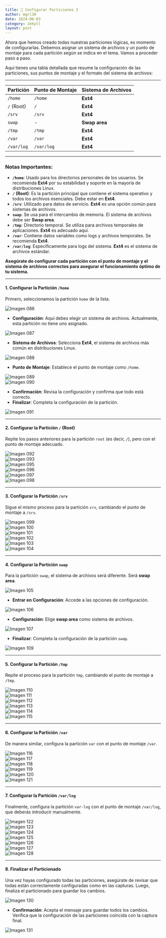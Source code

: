 ```yaml
---
title: 📂 Configurar Particiones 2
author: mgrl39
date: 2024-06-03
category: Jekyll
layout: post
---
```


Ahora que hemos creado todas nuestras particiones lógicas, es momento de configurarlas. Debemos asignar un sistema de archivos y un punto de montaje para cada partición según se indica en el tema. Vamos a proceder paso a paso.

Aquí tienes una tabla detallada que resume la configuración de las particiones, sus puntos de montaje y el formato del sistema de archivos:

---

| **Partición**  | **Punto de Montaje** | **Sistema de Archivos** |
|----------------|-----------------------|--------------------------|
| `/home`        | `/home`               | **Ext4**                 |
| `/` (Root)     | `/`                   | **Ext4**                 |
| `/srv`         | `/srv`                | **Ext4**                 |
| `swap`         | -                     | **Swap area**            |
| `/tmp`         | `/tmp`                | **Ext4**                 |
| `/var`         | `/var`                | **Ext4**                 |
| `/var/log`     | `/var/log`            | **Ext4**                 |

---

### Notas Importantes:

- **`/home`**: Usado para los directorios personales de los usuarios. Se recomienda **Ext4** por su estabilidad y soporte en la mayoría de distribuciones Linux.
- **`/` (Root)**: Es la partición principal que contiene el sistema operativo y todos los archivos esenciales. Debe estar en **Ext4**.
- **`/srv`**: Utilizado para datos de servicio. **Ext4** es una opción común para sistemas de archivos.
- **`swap`**: Se usa para el intercambio de memoria. El sistema de archivos debe ser **Swap area**.
- **`/tmp`**: Directorio temporal. Se utiliza para archivos temporales de aplicaciones. **Ext4** es adecuado aquí.
- **`/var`**: Contiene datos variables como logs y archivos temporales. Se recomienda **Ext4**.
- **`/var/log`**: Específicamente para logs del sistema. **Ext4** es el sistema de archivos estándar.

__Asegúrate de configurar cada partición con el punto de montaje y el sistema de archivos correctos para asegurar el funcionamiento óptimo de tu sistema.__

---

#### 1. **Configurar la Partición `/home`**

Primero, seleccionamos la partición `home` de la lista.

![Imagen 086](https://raw.githubusercontent.com/mgrl39/Born2BeRoot/main/steps/b2br_img_086.png)  

- **Configuración**: Aquí debes elegir un sistema de archivos. Actualmente, esta partición no tiene uno asignado.

![Imagen 087](https://raw.githubusercontent.com/mgrl39/Born2BeRoot/main/steps/b2br_img_087.png)  

- **Sistema de Archivos**: Selecciona **Ext4**, el sistema de archivos más común en distribuciones Linux.

![Imagen 088](https://raw.githubusercontent.com/mgrl39/Born2BeRoot/main/steps/b2br_img_088.png)  

- **Punto de Montaje**: Establece el punto de montaje como `/home`.

![Imagen 089](https://raw.githubusercontent.com/mgrl39/Born2BeRoot/main/steps/b2br_img_089.png)  
![Imagen 090](https://raw.githubusercontent.com/mgrl39/Born2BeRoot/main/steps/b2br_img_090.png)  

- **Confirmación**: Revisa la configuración y confirma que todo está correcto.
- **Finalizar**: Completa la configuración de la partición.

![Imagen 091](https://raw.githubusercontent.com/mgrl39/Born2BeRoot/main/steps/b2br_img_091.png)  

---

#### 2. **Configurar la Partición `/` (Root)**

Repite los pasos anteriores para la partición `root` (es decir, `/`), pero con el punto de montaje adecuado.

![Imagen 092](https://raw.githubusercontent.com/mgrl39/Born2BeRoot/main/steps/b2br_img_092.png)  
![Imagen 093](https://raw.githubusercontent.com/mgrl39/Born2BeRoot/main/steps/b2br_img_093.png)  
![Imagen 095](https://raw.githubusercontent.com/mgrl39/Born2BeRoot/main/steps/b2br_img_095.png)  
![Imagen 096](https://raw.githubusercontent.com/mgrl39/Born2BeRoot/main/steps/b2br_img_096.png)  
![Imagen 097](https://raw.githubusercontent.com/mgrl39/Born2BeRoot/main/steps/b2br_img_097.png)  
![Imagen 098](https://raw.githubusercontent.com/mgrl39/Born2BeRoot/main/steps/b2br_img_098.png)  

---

#### 3. **Configurar la Partición `/srv`**

Sigue el mismo proceso para la partición `srv`, cambiando el punto de montaje a `/srv`.

![Imagen 099](https://raw.githubusercontent.com/mgrl39/Born2BeRoot/main/steps/b2br_img_099.png)  
![Imagen 100](https://raw.githubusercontent.com/mgrl39/Born2BeRoot/main/steps/b2br_img_100.png)  
![Imagen 101](https://raw.githubusercontent.com/mgrl39/Born2BeRoot/main/steps/b2br_img_101.png)  
![Imagen 102](https://raw.githubusercontent.com/mgrl39/Born2BeRoot/main/steps/b2br_img_102.png)  
![Imagen 103](https://raw.githubusercontent.com/mgrl39/Born2BeRoot/main/steps/b2br_img_103.png)  
![Imagen 104](https://raw.githubusercontent.com/mgrl39/Born2BeRoot/main/steps/b2br_img_104.png)  

---

#### 4. **Configurar la Partición `swap`**

Para la partición `swap`, el sistema de archivos será diferente. Será **swap area**.

![Imagen 105](https://raw.githubusercontent.com/mgrl39/Born2BeRoot/main/steps/b2br_img_105.png)  

- **Entrar en Configuración**: Accede a las opciones de configuración.

![Imagen 106](https://raw.githubusercontent.com/mgrl39/Born2BeRoot/main/steps/b2br_img_106.png)  
- **Configuración**: Elige **swap area** como sistema de archivos.

![Imagen 107](https://raw.githubusercontent.com/mgrl39/Born2BeRoot/main/steps/b2br_img_107.png)  
- **Finalizar**: Completa la configuración de la partición `swap`.

![Imagen 109](https://raw.githubusercontent.com/mgrl39/Born2BeRoot/main/steps/b2br_img_109.png)  

---

#### 5. **Configurar la Partición `/tmp`**

Repite el proceso para la partición `tmp`, cambiando el punto de montaje a `/tmp`.

![Imagen 110](https://raw.githubusercontent.com/mgrl39/Born2BeRoot/main/steps/b2br_img_110.png)  
![Imagen 111](https://raw.githubusercontent.com/mgrl39/Born2BeRoot/main/steps/b2br_img_111.png)  
![Imagen 112](https://raw.githubusercontent.com/mgrl39/Born2BeRoot/main/steps/b2br_img_112.png)  
![Imagen 113](https://raw.githubusercontent.com/mgrl39/Born2BeRoot/main/steps/b2br_img_113.png)  
![Imagen 114](https://raw.githubusercontent.com/mgrl39/Born2BeRoot/main/steps/b2br_img_114.png)  
![Imagen 115](https://raw.githubusercontent.com/mgrl39/Born2BeRoot/main/steps/b2br_img_115.png)  

---

#### 6. **Configurar la Partición `/var`**

De manera similar, configura la partición `var` con el punto de montaje `/var`.

![Imagen 116](https://raw.githubusercontent.com/mgrl39/Born2BeRoot/main/steps/b2br_img_116.png)  
![Imagen 117](https://raw.githubusercontent.com/mgrl39/Born2BeRoot/main/steps/b2br_img_117.png)  
![Imagen 118](https://raw.githubusercontent.com/mgrl39/Born2BeRoot/main/steps/b2br_img_118.png)  
![Imagen 119](https://raw.githubusercontent.com/mgrl39/Born2BeRoot/main/steps/b2br_img_119.png)  
![Imagen 120](https://raw.githubusercontent.com/mgrl39/Born2BeRoot/main/steps/b2br_img_120.png)  
![Imagen 121](https://raw.githubusercontent.com/mgrl39/Born2BeRoot/main/steps/b2br_img_121.png)  

---

#### 7. **Configurar la Partición `/var/log`**

Finalmente, configura la partición `var-log` con el punto de montaje `/var/log`, que deberás introducir manualmente.

![Imagen 122](https://raw.githubusercontent.com/mgrl39/Born2BeRoot/main/steps/b2br_img_122.png)  
![Imagen 123](https://raw.githubusercontent.com/mgrl39/Born2BeRoot/main/steps/b2br_img_123.png)  
![Imagen 124](https://raw.githubusercontent.com/mgrl39/Born2BeRoot/main/steps/b2br_img_124.png)  
![Imagen 125](https://raw.githubusercontent.com/mgrl39/Born2BeRoot/main/steps/b2br_img_125.png)  
![Imagen 126](https://raw.githubusercontent.com/mgrl39/Born2BeRoot/main/steps/b2br_img_126.png)  
![Imagen 127](https://raw.githubusercontent.com/mgrl39/Born2BeRoot/main/steps/b2br_img_127.png)  
![Imagen 128](https://raw.githubusercontent.com/mgrl39/Born2BeRoot/main/steps/b2br_img_128.png)  

---

#### 8. **Finalizar el Particionado**

Una vez hayas configurado todas las particiones, asegúrate de revisar que todas están correctamente configuradas como en las capturas. Luego, finaliza el particionado para guardar los cambios.

![Imagen 130](https://raw.githubusercontent.com/mgrl39/Born2BeRoot/main/steps/b2br_img_130.png)  

- **Confirmación**: Acepta el mensaje para guardar todos los cambios. Verifica que la configuración de las particiones coincida con la captura final.

![Imagen 131](https://raw.githubusercontent.com/mgrl39/Born2BeRoot/main/steps/b2br_img_131.png)  

